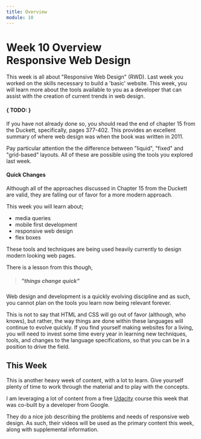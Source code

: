 ```yaml
---
title: Overview
module: 10
---
```


# Week 10 Overview<br /> Responsive Web Design

This week is all about "Responsive Web Design" (RWD). Last week you worked on the skills necessary to build a 'basic' website. This week, you will learn more about the tools available to you as a developer that can assist with the creation of current trends in web design.

#### { TODO: }

If you have not already done so, you should read the end of chapter 15 from the Duckett, specifically, pages 377-402. This provides an excellent summary of where web design was when the book was written in 2011.

Pay particular attention the the difference between "liquid", "fixed" and "grid-based" layouts. All of these are possible using the tools you explored last week.

#### Quick Changes

Although all of the approaches discussed in Chapter 15 from the Duckett are valid, they are falling our of favor for a more modern approach.

This week you will learn about;

- media queries
- mobile first development
- responsive web design
- flex boxes

These tools and techniques are being used heavily currently to design modern looking web pages.

There is a lesson from this though,

> ##### **"things change quick"**

Web design and development is a quickly evolving discipline and as such, you cannot plan on the tools you learn now being relevant forever.

This is not to say that HTML and CSS will go out of favor (although, who knows), but rather, the way things are done within these languages will continue to evolve quickly. If you find yourself making websites for a living, you will need to invest some time every year in learning new techniques, tools, and changes to the language specifications, so that you can be in a position to drive the field.


## This Week

This is another heavy week of content, with a lot to learn. Give yourself plenty of time to work through the material and to play with the concepts.

I am leveraging a lot of content from a free [Udacity](https://classroom.udacity.com/courses/ud893/) course this week that was co-built by a developer from Google.

They do a nice job describing the problems and needs of responsive web design. As such, their videos will be used as the primary content this week, along with supplemental information.
